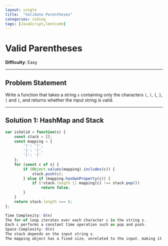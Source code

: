 ```yaml
---
layout: single
title:  "Validate Parentheses"
categories: coding
tags: [JavaScript,leetcode]
---
```



# Valid Parentheses

**Difficulty**: Easy

---

## Problem Statement

Write a function that takes a string `s` containing only the characters `(`, `)`, `{`, `}`, `[` and `]`, and returns whether the input string is valid.

---

## Solution 1: HashMap and Stack

```javascript
var isValid = function(s) {
    const stack = [];
    const mapping = {
        ')': '(',
        '}': '{',
        ']': '['
    };
    for (const c of s) {
        if (Object.values(mapping).includes(c)) {
            stack.push(c);
        } else if (mapping.hasOwnProperty(c)) {
            if (!stack.length || mapping[c] !== stack.pop())
                return false;
        }
    }
    return stack.length === 0;
};

Time Complexity: O(n)
The for-of loop iterates over each character c in the string s.
Each c performs a constant time operation such as pop and push.
Space Complexity: O(n)
The stack depends on the input string s.
The mapping object has a fixed size, unrelated to the input, making it O(1).
